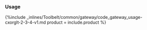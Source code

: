 <!--  usedin: [ _legacy_docker/Toolbelt/gateway-v1.md, _maestro/Toolbelt/gateway-v1.md, _node/toolbelt/gateway-v1.md, _rails/Toolbelt/gateway-v1.md] -->


### Usage

{%include _inlines/Toolbelt/common/gateway/code_gateway_usage-cxorglt-2-3-4-v1.md  product = include.product %}
